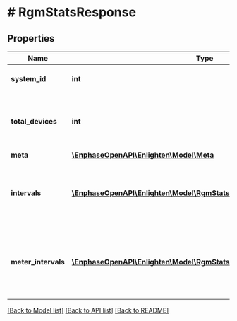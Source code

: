 # # RgmStatsResponse

## Properties

Name | Type | Description | Notes
------------ | ------------- | ------------- | -------------
**system_id** | **int** | Enlighten ID for this system. |
**total_devices** | **int** | Number of active revenue-grade meters for this system. |
**meta** | [**\EnphaseOpenAPI\Enlighten\Model\Meta**](Meta.md) |  |
**intervals** | [**\EnphaseOpenAPI\Enlighten\Model\RgmStatsResponseIntervalsInner[]**](RgmStatsResponseIntervalsInner.md) | A list of intervals between the requested start and end times. |
**meter_intervals** | [**\EnphaseOpenAPI\Enlighten\Model\RgmStatsResponseMeterIntervalsInner[]**](RgmStatsResponseMeterIntervalsInner.md) | A list of intervals of a meter between the requested start and end times. |

[[Back to Model list]](../../README.md#models) [[Back to API list]](../../README.md#endpoints) [[Back to README]](../../README.md)

